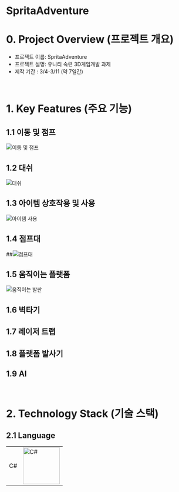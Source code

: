 # SpritaAdventure

# 0. Project Overview (프로젝트 개요)
- 프로젝트 이름: SpritaAdventure
- 프로젝트 설명: 유니티 숙련 3D게임개발 과제
- 제작 기간 :  3/4-3/11 (약 7일간)
<br/>

# 1. Key Features (주요 기능)
## 1.1 이동 및 점프
![이동 및 점프](https://github.com/user-attachments/assets/31ef7755-b657-4d9e-964d-0113599b967e)
## 1.2 대쉬
![대쉬](https://github.com/user-attachments/assets/1aef561e-03f0-4cdd-9830-1fb8b39dc5fd)
## 1.3 아이템 상호작용 및 사용
![아이템 사용](https://github.com/user-attachments/assets/c464b68c-1159-487e-bf4b-1c905eadc6b0)
## 1.4 점프대
##![점프대](https://github.com/user-attachments/assets/20d8a386-8961-4f58-9bd5-f740787cb1d8)
## 1.5 움직이는 플랫폼
![움직이는 발판](https://github.com/user-attachments/assets/e7f56228-35df-4bb8-85b7-870b276ad771)
## 1.6 벽타기
## 1.7 레이저 트랩
## 1.8 플랫폼 발사기
## 1.9 AI
<br/>

# 2. Technology Stack (기술 스택)
## 2.1 Language
|  |  |
|-----------------|-----------------|
| C#  | <img src="https://github.com/user-attachments/assets/4f255484-94a2-49dd-8648-2d8c794bcc54" alt="C#" width="100">

<br/>

